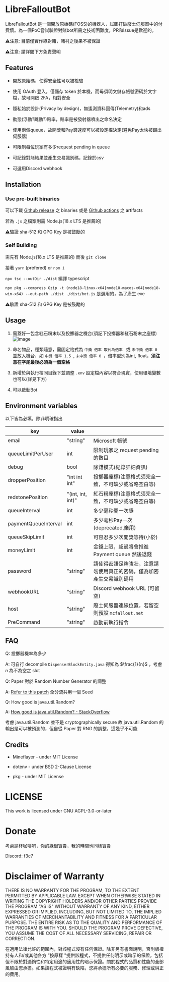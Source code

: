 # LibreFalloutBot

LibreFalloutBot 是一個開放原始碼(FOSS)的機器人，試圖打破廢土伺服器中的付費牆。為一個PoC嘗試驗證對賭bot所需之技術困難度，PR和Issue是歡迎的。

⚠️注意: 目前僅實作綠對賭，賭村之後果不被保證

⚠️注意: 請詳閱下方免責聲明

## Features

- 開放原始碼，使得安全性可以被檢驗

- 使用 OAuth 登入，僅儲存 token 於本機，而毋須明文儲存帳號密碼於文字檔，故可開啟 2FA，相對安全

- 隱私始於設計(Privacy by design)，無遙測資料回傳(Telemetry)和ads

- 動態(浮動?跳動?)賠率，賠率是被發射器噴出之命名決定

- 使用兩個queue，故開獎和Pay錢速度可以被設定檔決定(避免Pay太快被踢出伺服器)

- 可限制每位玩家有多少request pending in queue

- 可記錄對賭結果並產生交易識別碼，記錄於csv

- 可選用Discord webhook

## Installation

### Use pre-built binaries

可以下載 [Github release](https://github.com/PH-68/LibreFalloutBot/releases) 之 binaries 或是 [Github actions](https://github.com/PH-68/LibreFalloutBot/actions) 之 artifacts

若為 `.js` 之檔案則需 Node.js(18.x	LTS 是推薦的)

⚠️驗證 sha-512 和 GPG Key 是被鼓勵的

### Self Building

需先有 Node.js(18.x	LTS 是推薦的) 而後 `git clone`

接著 `yarn` (prefered) or `npm i`

`npx tsc --outDir ./dist` 編譯 typescript

`npx pkg --compress Gzip -t (node18-linux-x64|node18-macos-x64|node18-win-x64) --out-path ./dist ./dist/bot.js` 是選用的，為了產生 exe

⚠️驗證 sha-512 和 GPG Key 是被鼓勵的

## Usage

 1. 需蓋好一包含紅石粉末以及投擲器之機台(須記下投擲器和紅石粉末之座標)![image](https://github.com/PH-68/LibreFalloutBot/assets/58099156/6a2d167c-cdf8-467c-8cb8-1ed8027ac31f)

 2. 命名物品，種類隨意，需固定格式為 `中獎 倍率 取代為倍率 ` 或 `未中獎 倍率 0 ` 並放入機台，如 `中獎 倍率 1.5 `, `未中獎 倍率 0 `，倍率型別為int, float，**須注意在字尾最後必須為一個空格**

 3. 新增於與執行檔同目錄下並調整 `.env` 設定檔內容以符合現實，使用環境變數也可以(詳見下方)

 4. 可以啟動Bot

## Environment variables

以下皆為必填，除非明確指出

| key                  | value             |                                                                      |
|----------------------|-------------------|----------------------------------------------------------------------|
| email                | "string"          | Microsoft 帳號                                                       |
| queueLimitPerUser    | int               | 限制玩家之 request pending 的數目                                     |
| debug                | bool              | 除錯模式(紀錄詳細資訊)                                                 |
| dropperPosition      | "int int int"     | 投擲器座標(注意格式須完全一致，不可缺少或省略空白等)                      |
| redstonePosition     | "(int, int, int)" | 紅石粉座標(注意格式須完全一致，不可缺少或省略空白等)                      |
| queueInterval        | int               | 多少毫秒開一次獎                                                       |
| paymentQueueInterval | int               | 多少毫秒Pay一次(deprecated,棄用)                                       |
| queueSkipLimit       | int               | 可容忍多少次開獎等待(小於)                                              |
| moneyLimit           | int               | 金錢上限，超過將會推進 Payment queue 然後退錢                           |
| password             | "string"          | 請使得密語足夠強壯，注意請勿使用真正的密碼，僅為加密產生交易識別碼用        |
| webhookURL           | "string"          | Discord webhook URL (可留空)                                          |
| host                 | "string"          | 廢土伺服器連線位置，若留空則預設 `mcfallout.net`                         |
| PreCommand           | "string"          | 啟動前執行指令                                                         |

## FAQ

Q: 投擲器機率為多少

A: 可自行 decompile `DispenserBlockEntity.java` 得知為 $\frac{1}{n}$ ，考慮 $n$ 為不為空之 slot

Q: Paper 對於 Random Number Generator 的調整

A: [Refer to this patch](https://github.com/PaperMC/Paper/blob/master/patches/server/0074-Use-a-Shared-Random-for-Entities.patch) 全分流共用一個 Seed

Q: How good is java.util.Random?

A: [How good is java.util.Random? - StackOverflow](https://stackoverflow.com/questions/453479/how-good-is-java-util-random)

考慮 java.util.Random 並不是 cryptographically secure 故 java.util.Random 的輸出是可以被預測的，但自從 Paper 對 RNG 的調整，這幾乎不可能

## Credits

- Mineflayer - under MIT License

- dotenv - under BSD 2-Clause License

- pkg - under MIT License

# LICENSE

This work is licensed under GNU AGPL-3.0-or-later

# Donate

考慮請杯咖啡吧，你的綠很寶貴，我的時間也同樣寶貴

Discord: f3c7

# Disclaimer of Warranty

THERE IS NO WARRANTY FOR THE PROGRAM, TO THE EXTENT PERMITTED BY
APPLICABLE LAW. EXCEPT WHEN OTHERWISE STATED IN WRITING THE COPYRIGHT
HOLDERS AND/OR OTHER PARTIES PROVIDE THE PROGRAM "AS IS" WITHOUT
WARRANTY OF ANY KIND, EITHER EXPRESSED OR IMPLIED, INCLUDING, BUT NOT
LIMITED TO, THE IMPLIED WARRANTIES OF MERCHANTABILITY AND FITNESS FOR
A PARTICULAR PURPOSE. THE ENTIRE RISK AS TO THE QUALITY AND
PERFORMANCE OF THE PROGRAM IS WITH YOU. SHOULD THE PROGRAM PROVE
DEFECTIVE, YOU ASSUME THE COST OF ALL NECESSARY SERVICING, REPAIR OR
CORRECTION.

在適用法律允許的範圍內，對該程式沒有任何保證。除非另有書面說明，否則版權持有人和/或其他各方 "按原樣 "提供該程式，不提供任何明示或暗示的保證，包括但不限於對適銷性和特定用途的適用性的暗示保證。關於程式的品質和性能的全部風險由您承擔。如果該程式被證明有缺陷，您將承擔所有必要的服務、修理或糾正的費用。
